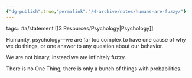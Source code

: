 ```yaml
---
{"dg-publish":true,"permalink":"/4-archive/notes/humans-are-fuzzy/"}
---
```


tags:: #a/statement [[3 Resources/Psychology\|Psychology]] 

Humanity, psychology—we are far too complex to have one cause of why we do things, or one answer to any question about our behavior.

We are not binary, instead we are infinitely fuzzy.

There is no One Thing, there is only a bunch of things with probabilities.